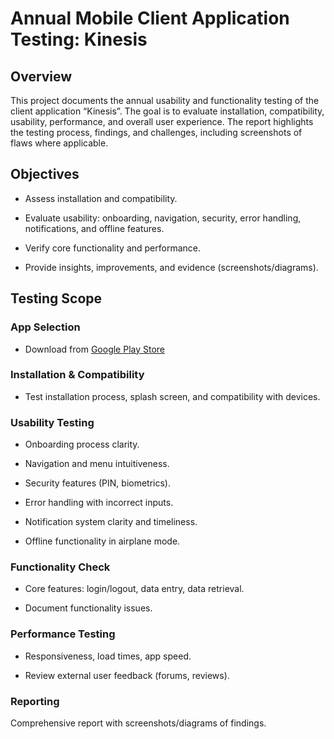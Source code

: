 # Annual Mobile Client Application Testing: Kinesis

## Overview

This project documents the annual usability and functionality testing of the client application “Kinesis”. The goal is to evaluate installation, compatibility, usability, performance, and overall user experience. The report highlights the testing process, findings, and challenges, including screenshots of flaws where applicable.

## Objectives

* Assess installation and compatibility.

* Evaluate usability: onboarding, navigation, security, error handling, notifications, and offline features.

* Verify core functionality and performance.

* Provide insights, improvements, and evidence (screenshots/diagrams).

## Testing Scope

### App Selection

* Download from [Google Play Store ](https://play.google.com/store/apps/details?id=com.kinesis.kinesisapp&utm_source=chatgpt.com)

### Installation & Compatibility

* Test installation process, splash screen, and compatibility with devices.

### Usability Testing

* Onboarding process clarity.

* Navigation and menu intuitiveness.

* Security features (PIN, biometrics).

* Error handling with incorrect inputs.

* Notification system clarity and timeliness.

* Offline functionality in airplane mode.

### Functionality Check

* Core features: login/logout, data entry, data retrieval.

* Document functionality issues.

### Performance Testing

* Responsiveness, load times, app speed.

* Review external user feedback (forums, reviews).

### Reporting
Comprehensive report with screenshots/diagrams of findings.
